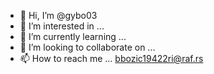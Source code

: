 - 👋 Hi, I’m @gybo03
- 👀 I’m interested in ...
- 🌱 I’m currently learning ...
- 💞️ I’m looking to collaborate on ...
- 📫 How to reach me ... bbozic19422ri@raf.rs

<!---
gybo03/gybo03 is a ✨ special ✨ repository because its `README.md` (this file) appears on your GitHub profile.
You can click the Preview link to take a look at your changes.
--->
